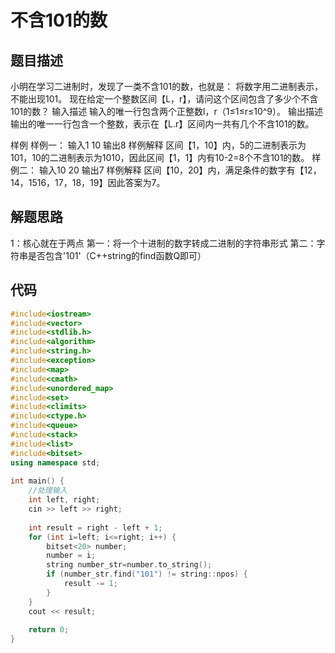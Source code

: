 # 不含101的数

## 题目描述

小明在学习二进制时，发现了一类不含101的数，也就是：
将数字用二进制表示，不能出现101。
现在给定一个整数区间【L，r】，请问这个区间包含了多少个不含101的数？
输入描述
输入的唯一行包含两个正整数l，r（1≤1≤r≤10^9）。
输出描述
输出的唯一一行包含一个整数，表示在【L.r】区间内一共有几个不含101的数。

样例
样例一：
输入1 10
输出8 
样例解释
区间【1，10】内，5的二进制表示为101，10的二进制表示为1010，因此区间【1，1】内有10-2=8个不含101的数。
样例二：
输入10 20
输出7 
样例解释
区间【10，20】内，满足条件的数字有【12，14，1516，17，18，19】因此答案为7。

## 解题思路

1：核心就在于两点
第一：将一个十进制的数字转成二进制的字符串形式
第二：字符串是否包含'101'（C++string的find函数Q即可）

## 代码

```c++
#include<iostream>
#include<vector>
#include<stdlib.h>
#include<algorithm>
#include<string.h>
#include<exception> 
#include<map>
#include<cmath>
#include<unordered_map>
#include<set>
#include<climits>
#include<ctype.h>
#include<queue>
#include<stack>
#include<list>
#include<bitset>
using namespace std;
 
int main() {
    //处理输入
    int left, right;
    cin >> left >> right;
 
    int result = right - left + 1;
    for (int i=left; i<=right; i++) {
        bitset<20> number;
        number = i;
        string number_str=number.to_string();
        if (number_str.find("101") != string::npos) {
            result -= 1;
        }
    }
    cout << result;
    
    return 0;
}
```

